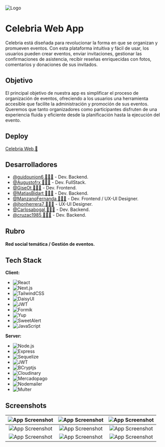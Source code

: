 
![Logo](https://res.cloudinary.com/ddcrjdfrf/image/upload/v1722429939/celebria-icons/celebria-logo-pink.png)



# Celebria Web App 

Celebria está diseñada para revolucionar la forma en que se organizan y promueven  eventos. Con esta plataforma intuitiva y fácil de usar, los usuarios pueden crear eventos, enviar invitaciones, gestionar las confirmaciones de asistencia, recibir reseñas enriquecidas con fotos, comentarios y donaciones de sus invitados.

## Objetivo

El principal objetivo de nuestra app es simplificar el proceso de organización de eventos, ofreciendo a los usuarios una herramienta accesible que facilite la administración y promoción de sus eventos. Queremos que tanto organizadores como participantes disfruten de una experiencia fluida y eficiente desde la planificación hasta la ejecución del evento.

## Deploy

[Celebria Web 🔗](https://celebria-app-frontend.vercel.app/)


## Desarrolladores

- [@guidounion6 🧑🏻‍💻](https://github.com/guidounion6) - Dev. Backend.
- [@Augustofrx 🧑🏻‍💻](https://github.com/Augustofrx) - Dev. FullStack.
- [@GiseOt 👩🏻‍💻](https://github.com/GiseOt) - Dev. Frontend.
- [@MatiasBidart 🧑🏻‍💻](https://github.com/MatiasBidart) - Dev. Backend.
- [@ManzanoFernanda 👩🏻‍💻](https://github.com/ManzanoFernanda) - Dev. Frontend / UX-UI Designer.
- [@jhonherrera7 🧑🏻‍💻](https://github.com/jhonherrera7) -  UX-UI Designer.
- [@Carlosabogal 🧑🏻‍💻](https://github.com/Carlosabogal) - Dev. Backend.
- [@cruzac1985 👩🏻‍💻](https://github.com/cruzac1985) - Dev. Backend.

## Rubro

#### Red social temática / Gestión de eventos.

## Tech Stack

**Client:**

- ![React](https://img.shields.io/badge/React-61DAFB?style=flat&logo=react&logoColor=white)
- ![Next.js](https://img.shields.io/badge/Next.js-000000?style=flat&logo=next.js&logoColor=white)
- ![TailwindCSS](https://img.shields.io/badge/TailwindCSS-06B6D4?style=flat&logo=tailwindcss&logoColor=white)
- ![DaisyUI](https://img.shields.io/badge/DaisyUI-0A0A0A?style=flat&logo=daisyui&logoColor=white)
- ![JWT](https://img.shields.io/badge/JWT-000000?style=flat&logo=json-web-tokens&logoColor=white)
- ![Formik](https://img.shields.io/badge/Formik-61DAFB?style=flat&logo=formik&logoColor=white)
- ![Yup](https://img.shields.io/badge/Yup-00C1D4?style=flat&logo=yup&logoColor=white)
- ![SweetAlert](https://img.shields.io/badge/SweetAlert-FFD600?style=flat&logo=sweetalert&logoColor=black)
- ![JavaScript](https://img.shields.io/badge/JavaScript-F7DF1E?style=flat&logo=javascript&logoColor=black)

**Server:**

- ![Node.js](https://img.shields.io/badge/Node.js-339933?style=flat&logo=node.js&logoColor=white)
- ![Express](https://img.shields.io/badge/Express.js-000000?style=flat&logo=express&logoColor=white)
- ![Sequelize](https://img.shields.io/badge/Sequelize-52B0E7?style=flat&logo=sequelize&logoColor=white)
- ![JWT](https://img.shields.io/badge/JWT-000000?style=flat&logo=json-web-tokens&logoColor=white)
- ![BCryptjs](https://img.shields.io/badge/BCryptjs-000000?style=flat&logo=bcrypt&logoColor=white)
- ![Cloudinary](https://img.shields.io/badge/Cloudinary-FAF0E6?style=flat&logo=cloudinary&logoColor=black)
- ![Mercadopago](https://img.shields.io/badge/Mercado_Pago-00A859?style=flat&logo=mercadopago&logoColor=white)
- ![Nodemailer](https://img.shields.io/badge/Nodemailer-000000?style=flat&logo=nodemailer&logoColor=white)
- ![Multer](https://img.shields.io/badge/Multer-000000?style=flat&logo=multer&logoColor=white)


## Screenshots

| ![App Screenshot](https://res.cloudinary.com/ddcrjdfrf/image/upload/v1722544096/celebria-icons/lzis40gnuxqgspwis091.jpg) | ![App Screenshot](https://res.cloudinary.com/ddcrjdfrf/image/upload/v1722543790/celebria-icons/rvuugp9hmwmry6m33fh4.jpg) | ![App Screenshot](https://res.cloudinary.com/ddcrjdfrf/image/upload/v1722543698/celebria-icons/j8r3hd3ssgidoxvos4zw.jpg) |
|:---:|:---:|:---:|
| ![App Screenshot](https://res.cloudinary.com/ddcrjdfrf/image/upload/v1722544096/celebria-icons/nctacyvrsyubbezba4cq.jpg) | ![App Screenshot](https://res.cloudinary.com/ddcrjdfrf/image/upload/v1722543789/celebria-icons/lcs0jy0lsxbfct0crfky.jpg) | ![App Screenshot](https://res.cloudinary.com/ddcrjdfrf/image/upload/v1722544097/celebria-icons/ctbcousilyrmqwhjfcjx.jpg) |
| ![App Screenshot](https://res.cloudinary.com/ddcrjdfrf/image/upload/v1722544096/celebria-icons/xb3ufsfarac2t0hluq2z.jpg) | ![App Screenshot](https://res.cloudinary.com/ddcrjdfrf/image/upload/v1722544546/celebria-icons/vrgub2thsgh2xfblw1v3.jpg)  | ![App Screenshot](https://res.cloudinary.com/ddcrjdfrf/image/upload/v1722544598/celebria-icons/kidyp6mwa4mx71buydxt.jpg)  |



